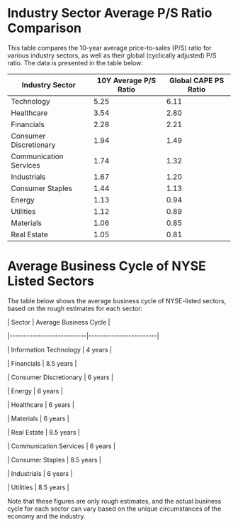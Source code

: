 # Industry Sector Average P/S Ratio Comparison

This table compares the 10-year average price-to-sales (P/S) ratio for various industry sectors, as well as their global (cyclically adjusted) P/S ratio. The data is presented in the table below:


| Industry Sector | 10Y Average P/S Ratio | Global CAPE PS Ratio |
|----------------|----------------------|---------------------|
| Technology      | 5.25                 | 6.11                |
| Healthcare      | 3.54                 | 2.80                |
| Financials      | 2.28                 | 2.21                |
| Consumer Discretionary | 1.94          | 1.49                |
| Communication Services | 1.74         | 1.32                |
| Industrials     | 1.67                 | 1.20                |
| Consumer Staples | 1.44                | 1.13                |
| Energy          | 1.13                 | 0.94                |
| Utilities       | 1.12                 | 0.89                |
| Materials       | 1.06                 | 0.85                |
| Real Estate     | 1.05                 | 0.81                |


# Average Business Cycle of NYSE Listed Sectors

The table below shows the average business cycle of NYSE-listed sectors, based on the rough estimates for each sector:

| Sector                    | Average Business Cycle |

|---------------------------|------------------------|

| Information Technology    | 4 years                |

| Financials                | 8.5 years              |

| Consumer Discretionary    | 6 years                |

| Energy                    | 6 years                |

| Healthcare                | 6 years                |

| Materials                 | 6 years                |

| Real Estate               | 8.5 years              |

| Communication Services    | 6 years                |

| Consumer Staples          | 8.5 years              |

| Industrials               | 6 years                |

| Utilities                 | 8.5 years              |

Note that these figures are only rough estimates, and the actual business cycle for each sector can vary based on the unique circumstances of the economy and the industry.
